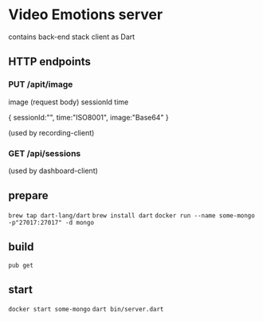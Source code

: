 # Video Emotions server
contains back-end stack client as Dart

## HTTP endpoints

### PUT /apit/image
image (request body)
sessionId
time


{
  sessionId:"",
  time:"ISO8001",
  image:"Base64"
}

(used by recording-client)

### GET /api/sessions

(used by dashboard-client)

## prepare
`brew tap dart-lang/dart`
`brew install dart`
`docker run --name some-mongo -p"27017:27017" -d mongo`

## build
`pub get`

## start
`docker start some-mongo`
`dart bin/server.dart`